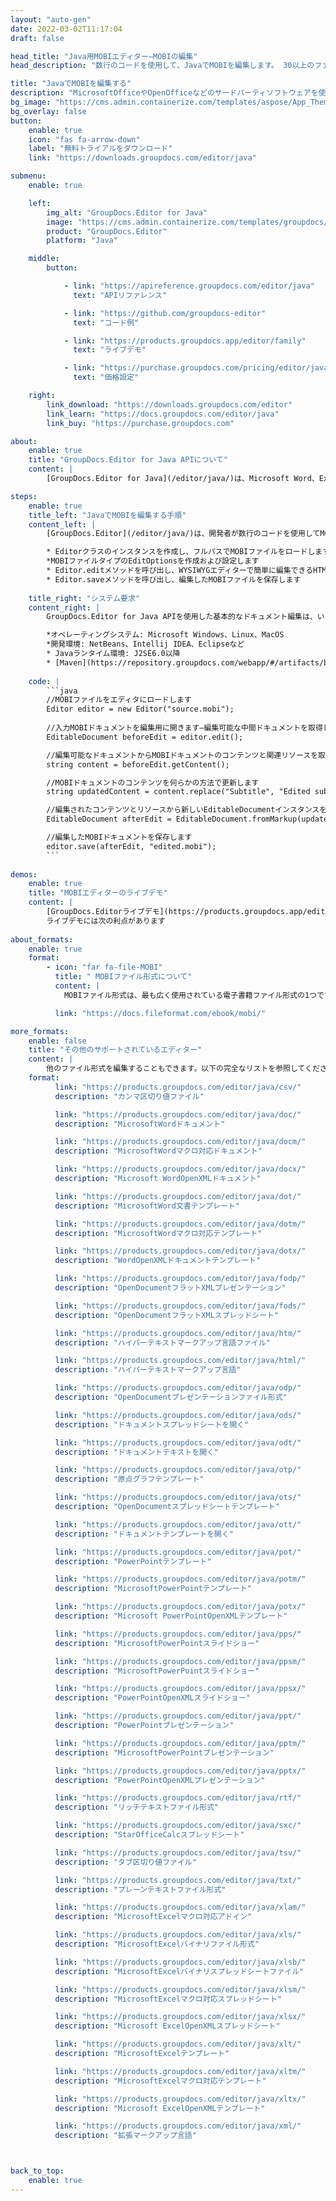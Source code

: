 ```yaml
---
layout: "auto-gen"
date: 2022-03-02T11:17:04
draft: false

head_title: "Java用MOBIエディター–MOBIの編集"
head_description: "数行のコードを使用して、JavaでMOBIを編集します。 30以上のファイル形式用の高速で堅牢なドキュメントエディタAPI."

title: "JavaでMOBIを編集する"
description: "MicrosoftOfficeやOpenOfficeなどのサードパーティソフトウェアを使用しない、Javaアプリケーション用の強力で高速なMOBIエディタ."
bg_image: "https://cms.admin.containerize.com/templates/aspose/App_Themes/V3/images/bg/header1.png"
bg_overlay: false
button:
    enable: true
    icon: "fas fa-arrow-down"
    label: "無料トライアルをダウンロード"
    link: "https://downloads.groupdocs.com/editor/java"

submenu:
    enable: true

    left:
        img_alt: "GroupDocs.Editor for Java"
        image: "https://cms.admin.containerize.com/templates/groupdocs/images/product-logos/90x90-noborder/groupdocs-editor-java.png"
        product: "GroupDocs.Editor"
        platform: "Java"

    middle:
        button:

            - link: "https://apireference.groupdocs.com/editor/java"
              text: "APIリファレンス"

            - link: "https://github.com/groupdocs-editor"
              text: "コード例"

            - link: "https://products.groupdocs.app/editor/family"
              text: "ライブデモ"

            - link: "https://purchase.groupdocs.com/pricing/editor/java"
              text: "価格設定"

    right:
        link_download: "https://downloads.groupdocs.com/editor"
        link_learn: "https://docs.groupdocs.com/editor/java"
        link_buy: "https://purchase.groupdocs.com"

about:
    enable: true
    title: "GroupDocs.Editor for Java APIについて"
    content: |
        [GroupDocs.Editor for Java](/editor/java/)は、Microsoft Word、Excel、PowerPoint、OpenOfficeのドキュメントおよびプレゼンテーションを編集するための正しい選択です。 GroupDocs.Editorは、高性能が要求されるサーバー側およびバックエンドシステムに適したスタンドアロンAPIです。 MicrosoftやOpenOfficeのようなソフトウェアには依存しません。

steps:
    enable: true
    title_left: "JavaでMOBIを編集する手順"
    content_left: |
        [GroupDocs.Editor](/editor/java/)は、開発者が数行のコードを使用してMOBIファイルを編集するための簡単で簡単な方法を提供します。

        * Editorクラスのインスタンスを作成し、フルパスでMOBIファイルをロードします
        *MOBIファイルタイプのEditOptionsを作成および設定します
        * Editor.editメソッドを呼び出し、WYSIWYGエディターで簡単に編集できるHTML形式のMOBIドキュメントを取得します。
        * Editor.saveメソッドを呼び出し、編集したMOBIファイルを保存します
        
    title_right: "システム要求"
    content_right: |
        GroupDocs.Editor for Java APIを使用した基本的なドキュメント編集は、いくつかの簡単な手順を実装することで実行できます。当社のAPIは、すべての主要なプラットフォームとオペレーティングシステムでサポートされています。以下のコードを実行する前に、システムに次の前提条件がインストールされていることを確認してください。

        *オペレーティングシステム: Microsoft Windows、Linux、MacOS
        *開発環境: NetBeans、Intellij IDEA、Eclipseなど
        * Javaランタイム環境: J2SE6.0以降
        * [Maven](https://repository.groupdocs.com/webapp/#/artifacts/browse/tree/General/repo/com/groupdocs/groupdocs-editor)からJava用のGroupDocs.Editorの最新バージョンを入手してください。
       
    code: |
        ```java
        //MOBIファイルをエディタにロードします
        Editor editor = new Editor("source.mobi");
        
        //入力MOBIドキュメントを編集用に開きます—編集可能な中間ドキュメントを取得します
        EditableDocument beforeEdit = editor.edit();

        //編集可能なドキュメントからMOBIドキュメントのコンテンツと関連リソースを取得します
        string content = beforeEdit.getContent();

        //MOBIドキュメントのコンテンツを何らかの方法で更新します
        string updatedContent = content.replace("Subtitle", "Edited subtitle");

        //編集されたコンテンツとリソースから新しいEditableDocumentインスタンスを作成します
        EditableDocument afterEdit = EditableDocument.fromMarkup(updatedContent, null);

        //編集したMOBIドキュメントを保存します
        editor.save(afterEdit, "edited.mobi");
        ```
        
demos:
    enable: true
    title: "MOBIエディターのライブデモ"
    content: |
        [GroupDocs.Editorライブデモ](https://products.groupdocs.app/editor/family)サイトにアクセスして、今すぐMOBIを編集してください。  
        ライブデモには次の利点があります
        
about_formats:
    enable: true
    format:
        - icon: "far fa-file-MOBI"
          title: " MOBIファイル形式について"
          content: |
            MOBIファイル形式は、最も広く使用されている電子書籍ファイル形式の1つです。この形式は、古いOEB（Open Ebook Format）形式を拡張したものであり、MobipocketReaderの独自の形式として使用されていました。 EPUBと同様に、ほとんどすべての最新の電子書籍リーダー、特に低帯域幅のモバイルデバイスでサポートされています。この形式は、Kindleアプリなどの公開されているソフトウェアアプリケーションを使用して、PDF、EPUBなどの他のいくつかの形式、および他のいくつかの形式に変換できます。

          link: "https://docs.fileformat.com/ebook/mobi/"

more_formats:
    enable: false
    title: "その他のサポートされているエディター"
    content: |
        他のファイル形式を編集することもできます。以下の完全なリストを参照してください。
    format:
          link: "https://products.groupdocs.com/editor/java/csv/"
          description: "カンマ区切り値ファイル"

          link: "https://products.groupdocs.com/editor/java/doc/"
          description: "MicrosoftWordドキュメント"

          link: "https://products.groupdocs.com/editor/java/docm/"
          description: "MicrosoftWordマクロ対応ドキュメント"

          link: "https://products.groupdocs.com/editor/java/docx/"
          description: "Microsoft WordOpenXMLドキュメント"

          link: "https://products.groupdocs.com/editor/java/dot/"
          description: "MicrosoftWord文書テンプレート"

          link: "https://products.groupdocs.com/editor/java/dotm/"
          description: "MicrosoftWordマクロ対応テンプレート"

          link: "https://products.groupdocs.com/editor/java/dotx/"
          description: "WordOpenXMLドキュメントテンプレート"

          link: "https://products.groupdocs.com/editor/java/fodp/"
          description: "OpenDocumentフラットXMLプレゼンテーション"

          link: "https://products.groupdocs.com/editor/java/fods/"
          description: "OpenDocumentフラットXMLスプレッドシート"

          link: "https://products.groupdocs.com/editor/java/htm/"
          description: "ハイパーテキストマークアップ言語ファイル"

          link: "https://products.groupdocs.com/editor/java/html/"
          description: "ハイパーテキストマークアップ言語"

          link: "https://products.groupdocs.com/editor/java/odp/"
          description: "OpenDocumentプレゼンテーションファイル形式"

          link: "https://products.groupdocs.com/editor/java/ods/"
          description: "ドキュメントスプレッドシートを開く"

          link: "https://products.groupdocs.com/editor/java/odt/"
          description: "ドキュメントテキストを開く"

          link: "https://products.groupdocs.com/editor/java/otp/"
          description: "原点グラフテンプレート"

          link: "https://products.groupdocs.com/editor/java/ots/"
          description: "OpenDocumentスプレッドシートテンプレート"

          link: "https://products.groupdocs.com/editor/java/ott/"
          description: "ドキュメントテンプレートを開く"

          link: "https://products.groupdocs.com/editor/java/pot/"
          description: "PowerPointテンプレート"

          link: "https://products.groupdocs.com/editor/java/potm/"
          description: "MicrosoftPowerPointテンプレート"

          link: "https://products.groupdocs.com/editor/java/potx/"
          description: "Microsoft PowerPointOpenXMLテンプレート"

          link: "https://products.groupdocs.com/editor/java/pps/"
          description: "MicrosoftPowerPointスライドショー"

          link: "https://products.groupdocs.com/editor/java/ppsm/"
          description: "MicrosoftPowerPointスライドショー"

          link: "https://products.groupdocs.com/editor/java/ppsx/"
          description: "PowerPointOpenXMLスライドショー"

          link: "https://products.groupdocs.com/editor/java/ppt/"
          description: "PowerPointプレゼンテーション"

          link: "https://products.groupdocs.com/editor/java/pptm/"
          description: "MicrosoftPowerPointプレゼンテーション"

          link: "https://products.groupdocs.com/editor/java/pptx/"
          description: "PowerPointOpenXMLプレゼンテーション"

          link: "https://products.groupdocs.com/editor/java/rtf/"
          description: "リッチテキストファイル形式"

          link: "https://products.groupdocs.com/editor/java/sxc/"
          description: "StarOfficeCalcスプレッドシート"

          link: "https://products.groupdocs.com/editor/java/tsv/"
          description: "タブ区切り値ファイル"

          link: "https://products.groupdocs.com/editor/java/txt/"
          description: "プレーンテキストファイル形式"

          link: "https://products.groupdocs.com/editor/java/xlam/"
          description: "MicrosoftExcelマクロ対応アドイン"

          link: "https://products.groupdocs.com/editor/java/xls/"
          description: "MicrosoftExcelバイナリファイル形式"

          link: "https://products.groupdocs.com/editor/java/xlsb/"
          description: "MicrosoftExcelバイナリスプレッドシートファイル"

          link: "https://products.groupdocs.com/editor/java/xlsm/"
          description: "MicrosoftExcelマクロ対応スプレッドシート"

          link: "https://products.groupdocs.com/editor/java/xlsx/"
          description: "Microsoft ExcelOpenXMLスプレッドシート"

          link: "https://products.groupdocs.com/editor/java/xlt/"
          description: "MicrosoftExcelテンプレート"

          link: "https://products.groupdocs.com/editor/java/xltm/"
          description: "MicrosoftExcelマクロ対応テンプレート"

          link: "https://products.groupdocs.com/editor/java/xltx/"
          description: "Microsoft ExcelOpenXMLテンプレート"

          link: "https://products.groupdocs.com/editor/java/xml/"
          description: "拡張マークアップ言語"



back_to_top:
    enable: true
---
```


